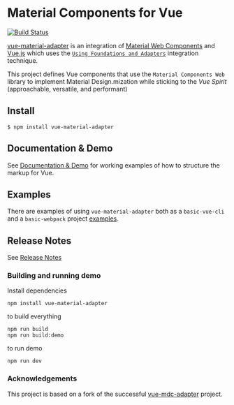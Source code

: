 # Material Components for Vue

[![Build Status](https://travis-ci.com/pgbross/vue-material-adapter.svg?branch=master)](https://travis-ci.com/pgbross/vue-material-adapter)

[vue-material-adapter](https://github.com/pgbross/vue-material-adapter) is an integration of
[Material Web Components](https://material.io/components/web/)
and [Vue.js](https://vuejs.org) which uses the
[`Using Foundations and Adapters`](https://github.com/material-components/material-components-web/blob/master/docs/integrating-into-frameworks.md#the-advanced-approach-using-foundations-and-adapters) integration technique.

This project defines Vue components that use the `Material Components Web` library to implement Material Design.mization while sticking to the _Vue Spirit_ (approachable, versatile, and performant)

## Install

```
$ npm install vue-material-adapter
```

## Documentation & Demo

See [Documentation & Demo](https://pgbross.github.io/vue-material-adapter) for working examples of how to structure the markup for Vue.

## Examples

There are examples of using `vue-material-adapter` both as a `basic-vue-cli` and a `basic-webpack` project [examples](https://github.com/pgbross/vue-material-adapter/tree/master/examples).

## Release Notes

See [Release Notes](https://github.com/pgbross/vue-material-adapter/release-notes.md)

### Building and running demo

Install dependencies

```
npm install vue-material-adapter
```

to build everything

```
npm run build
npm run build:demo
```

to run demo

```
npm run dev
```

### Acknowledgements

This project is based on a fork of the successful [vue-mdc-adapter](https://stasson.github.io/vue-mdc-adapter) project.
